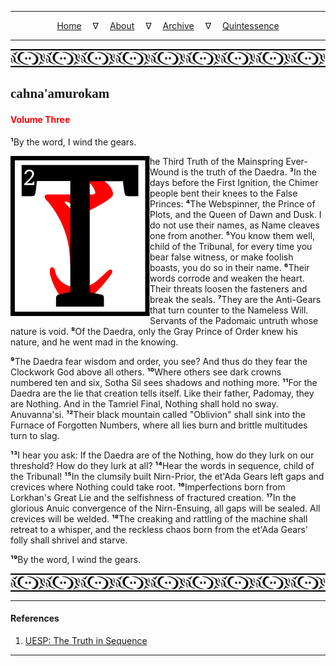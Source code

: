 
---

<!--- Local CSS Font Loading -->

<style>
@font-face {
    font-family: HayghinDaedric;
    src: url('../../../../../assets/fonts/ttf/HayghinDaedric.ttf') format('truetype');
    font-weight: medium;
    font-style: normal;
}
</style>

<!--- Jekyll Page Links -->

<center>
<a href="../../../../../index.html">Home</a>
&emsp;&nabla;&emsp;
<a href="../../../../about/index.html">About</a>
&emsp;&nabla;&emsp;
<a href="../../../../archive/index.html">Archive</a>
&emsp;&nabla;&emsp;
<a href="../../../index.html">Quintessence</a>
</center>

<!--- Markdown Body Below: -->

---

<img align="center" alt="Bordering" src="../../../../../assets/images/symbols/velothi_pattern_long_by_lukkar.svg">

## <span style="font-family:HayghinDaedric">cahna'amurokam</Span>

#### <span style="color:red">Volume Three</Span>

<b>&sup1;</b>By the word, I wind the gears.

<img align="left" alt="T" src="../../../project/resources/initials/svg/sequence/letter_t.svg">he Third Truth of the Mainspring Ever-Wound is the truth of the Daedra.
<b>&sup3;</b>In the days before the First Ignition, the Chimer people bent their knees to the False Princes:
<b>&#8308;</b>The Webspinner, the Prince of Plots, and the Queen of Dawn and Dusk. I do not use their names, as Name cleaves one from another.
<b>&#8309;</b>You know them well, child of the Tribunal, for every time you bear false witness, or make foolish boasts, you do so in their name.
<b>&#8310;</b>Their words corrode and weaken the heart. Their threats loosen the fasteners and break the seals.
<b>&#8311;</b>They are the Anti-Gears that turn counter to the Nameless Will. Servants of the Padomaic untruth whose nature is void.
<b>&#8312;</b>Of the Daedra, only the Gray Prince of Order knew his nature, and he went mad in the knowing.

<b>&#8313;</b>The Daedra fear wisdom and order, you see? And thus do they fear the Clockwork God above all others.
<b>&sup1;&#8304;</b>Where others see dark crowns numbered ten and six, Sotha Sil sees shadows and nothing more.
<b>&sup1;&sup1;</b>For the Daedra are the lie that creation tells itself. Like their father, Padomay, they are Nothing. And in the Tamriel Final, Nothing shall hold no sway. Anuvanna'si.
<b>&sup1;&sup2;</b>Their black mountain called "Oblivion" shall sink into the Furnace of Forgotten Numbers, where all lies burn and brittle multitudes turn to slag.

<b>&sup1;&sup3;</b>I hear you ask: If the Daedra are of the Nothing, how do they lurk on our threshold? How do they lurk at all?
<b>&sup1;&#8308;</b>Hear the words in sequence, child of the Tribunal!
<b>&sup1;&#8309;</b>In the clumsily built Nirn-Prior, the et'Ada Gears left gaps and crevices where Nothing could take root.
<b>&sup1;&#8310;</b>Imperfections born from Lorkhan's Great Lie and the selfishness of fractured creation.
<b>&sup1;&#8311;</b>In the glorious Anuic convergence of the Nirn-Ensuing, all gaps will be sealed. All crevices will be welded.
<b>&sup1;&#8312;</b>The creaking and rattling of the machine shall retreat to a whisper, and the reckless chaos born from the et'Ada Gears' folly shall shrivel and starve.

<b>&sup1;&#8313;</b>By the word, I wind the gears.

<img align="center" alt="Bordering" src="../../../../../assets/images/symbols/velothi_pattern_long_by_lukkar.svg">

---

#### References

1. [UESP: The Truth in Sequence][1]

[1]: https://en.uesp.net/wiki/Online:The_Truth_in_Sequence:_Volume_3

---
